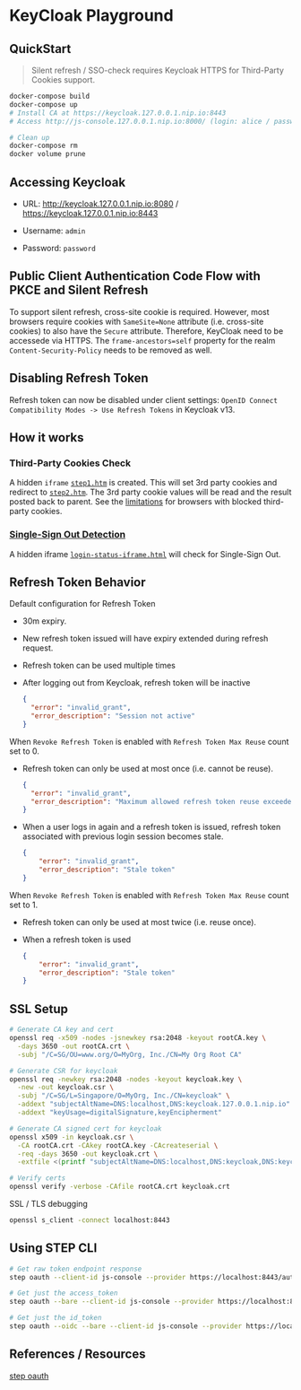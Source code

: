 # KeyCloak Playground

## QuickStart

> Silent refresh / SSO-check requires Keycloak HTTPS for Third-Party Cookies support.

```sh
docker-compose build
docker-compose up
# Install CA at https://keycloak.127.0.0.1.nip.io:8443
# Access http://js-console.127.0.0.1.nip.io:8000/ (login: alice / password)

# Clean up
docker-compose rm
docker volume prune
```

## Accessing Keycloak

* URL: http://keycloak.127.0.0.1.nip.io:8080 / https://keycloak.127.0.0.1.nip.io:8443

* Username: `admin`

* Password: `password`

## Public Client Authentication Code Flow with PKCE and Silent Refresh

To support silent refresh, cross-site cookie is required. However, most browsers require cookies with `SameSite=None` attribute (i.e. cross-site cookies) to also have the `Secure` attribute. Therefore, KeyCloak need to be accessede via HTTPS. The `frame-ancestors=self` property for the realm `Content-Security-Policy` needs to be removed as well.

## Disabling Refresh Token

Refresh token can now be disabled under client settings: `OpenID Connect Compatibility Modes -> Use Refresh Tokens` in Keycloak v13.

## How it works

### Third-Party Cookies Check

A hidden `iframe` [`step1.htm`](https://keycloak.127.0.0.1.nip.io:8443/auth/realms/dev/protocol/openid-connect/3p-cookies/step1.html) is created. This will set 3rd party cookies and redirect to [`step2.htm`](https://keycloak.127.0.0.1.nip.io:8443/auth/realms/dev/protocol/openid-connect/3p-cookies/step2.html). The 3rd party cookie values will be read and the result posted back to parent. See the [limitations](https://www.keycloak.org/docs/latest/securing_apps/#browsers-with-blocked-third-party-cookies) for browsers with blocked third-party cookies.

### [Single-Sign Out Detection](https://www.keycloak.org/docs/latest/securing_apps/#session-status-iframe)

A hidden iframe [`login-status-iframe.html`](https://keycloak.127.0.0.1.nip.io:8443/auth/realms/dev/protocol/openid-connect/login-status-iframe.html) will check for Single-Sign Out.

## Refresh Token Behavior

Default configuration for Refresh Token

* 30m expiry.

* New refresh token issued will have expiry extended during refresh request.

* Refresh token can be used multiple times

* After logging out from Keycloak, refresh token will be inactive

   ```json
   {
     "error": "invalid_grant",
     "error_description": "Session not active"
   }
   ```

When `Revoke Refresh Token` is enabled with `Refresh Token Max Reuse` count set to 0.

* Refresh token can only be used at most once (i.e. cannot be reuse).

   ```json
   {
     "error": "invalid_grant",
     "error_description": "Maximum allowed refresh token reuse exceeded"
   }
   ```

* When a user logs in again and a refresh token is issued, refresh token associated with previous login session becomes stale.

   ```json
   {
       "error": "invalid_grant",
       "error_description": "Stale token"
   }
   ```

When `Revoke Refresh Token` is enabled with `Refresh Token Max Reuse` count set to 1.

* Refresh token can only be used at most twice (i.e. reuse once).

* When a refresh token is used

   ```json
   {
       "error": "invalid_grant",
       "error_description": "Stale token"
   }
   ```

## SSL Setup

```sh
# Generate CA key and cert
openssl req -x509 -nodes -jsnewkey rsa:2048 -keyout rootCA.key \
  -days 3650 -out rootCA.crt \
  -subj "/C=SG/OU=www.org/O=MyOrg, Inc./CN=My Org Root CA"

# Generate CSR for keycloak
openssl req -newkey rsa:2048 -nodes -keyout keycloak.key \
  -new -out keycloak.csr \
  -subj "/C=SG/L=Singapore/O=MyOrg, Inc./CN=keycloak" \
  -addext "subjectAltName=DNS:localhost,DNS:keycloak.127.0.0.1.nip.io" \
  -addext "keyUsage=digitalSignature,keyEncipherment"

# Generate CA signed cert for keycloak
openssl x509 -in keycloak.csr \
  -CA rootCA.crt -CAkey rootCA.key -CAcreateserial \
  -req -days 3650 -out keycloak.crt \
  -extfile <(printf "subjectAltName=DNS:localhost,DNS:keycloak,DNS:keycloak.127.0.0.1.nip.io")

# Verify certs
openssl verify -verbose -CAfile rootCA.crt keycloak.crt
```

SSL / TLS debugging

```sh
openssl s_client -connect localhost:8443
```

## Using STEP CLI

```sh
# Get raw token endpoint response
step oauth --client-id js-console --provider https://localhost:8443/auth/realms/dev/

# Get just the access_token
step oauth --bare --client-id js-console --provider https://localhost:8443/auth/realms/dev/

# Get just the id_token
step oauth --oidc --bare --client-id js-console --provider https://localhost:8443/auth/realms/dev/
```

## References / Resources

[step oauth](https://smallstep.com/docs/step-cli/reference/oauth)
